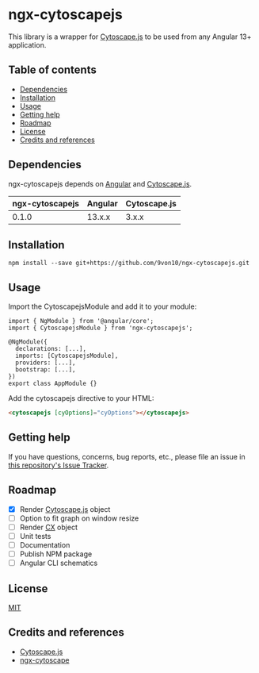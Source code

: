 # ngx-cytoscapejs

This library is a wrapper for [Cytoscape.js](https://js.cytoscape.org/) to be used from any Angular 13+ application.

## Table of contents

- [Dependencies](#dependencies)
- [Installation](#installation)
- [Usage](#usage)
- [Getting help](#getting-help)
- [Roadmap](#roadmap)
- [License](#license)
- [Credits and references](#credits-and-references)

## Dependencies

ngx-cytoscapejs depends on [Angular](https://angular.io/) and [Cytoscape.js](https://js.cytoscape.org/).

| ngx-cytoscapejs | Angular | Cytoscape.js |
| --------------- | ------- | ------------ |
| 0.1.0           | 13.x.x  | 3.x.x        |

## Installation

```shell
npm install --save git+https://github.com/9von10/ngx-cytoscapejs.git
```

## Usage

Import the CytoscapejsModule and add it to your module:

```tsx
import { NgModule } from '@angular/core';
import { CytoscapejsModule } from 'ngx-cytoscapejs';

@NgModule({
  declarations: [...],
  imports: [CytoscapejsModule],
  providers: [...],
  bootstrap: [...],
})
export class AppModule {}
```

Add the cytoscapejs directive to your HTML:

```html
<cytoscapejs [cyOptions]="cyOptions"></cytoscapejs>
```

## Getting help

If you have questions, concerns, bug reports, etc., please file an issue in [this repository's Issue Tracker](https://github.com/9von10/ngx-cytoscapejs/issues).

## Roadmap

- [x] Render [Cytoscape.js](https://js.cytoscape.org/) object
- [ ] Option to fit graph on window resize
- [ ] Render [CX](https://home.ndexbio.org/data-model/) object
- [ ] Unit tests
- [ ] Documentation
- [ ] Publish NPM package
- [ ] Angular CLI schematics

## License

[MIT](LICENSE)

## Credits and references

- [Cytoscape.js](https://js.cytoscape.org/)
- [ngx-cytoscape](https://github.com/calvinvette/ngx-cytoscape)
